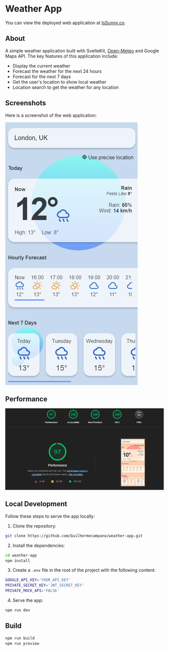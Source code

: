 # Weather App

You can view the deployed web application at [IsSunny.co](https://issunny.co/).


## About

A simple weather application built with SvelteKit, [Open-Meteo](https://open-meteo.com/) and Google Maps API.
The key features of this application include:

- Display the current weather
- Forecast the weather for the next 24 hours
- Forecast for the next 7 days
- Get the user's location to show local weather
- Location search to get the weather for any location

## Screenshots

Here is a screenshot of the web application:

![Web Application Screenshot](./docs/screenshot.png)


## Performance

![Lighthouse Performance](./docs/lighthouse.png)


## Local Development

Follow these steps to serve the app locally:

1. Clone the repository:

```bash
git clone https://github.com/Guilhermecampano/weather-app.git
```

2. Install the dependencies:

```bash
cd weather-app
npm install
```

3. Create a `.env` file in the root of the project with the following content:

```bash
GOOGLE_API_KEY='YOUR_API_KEY'
PRIVATE_SECRET_KEY='JWT_SECRET_KEY'
PRIVATE_MOCK_API='FALSE'
```

4. Serve the app:

```bash
npm run dev
```


## Build

```bash
npm run build
npm run preview
```

